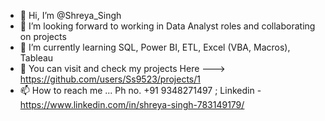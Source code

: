 - 👋 Hi, I’m @Shreya_Singh
- 💞️ I’m looking forward to working in Data Analyst roles and collaborating on projects
- 🌱 I’m currently learning SQL, Power BI, ETL, Excel (VBA, Macros), Tableau
- 👀 You can visit and check my projects Here  --->  https://github.com/users/Ss9523/projects/1
- 📫 How to reach me ... Ph no. +91 9348271497 ; Linkedin - https://www.linkedin.com/in/shreya-singh-783149179/
